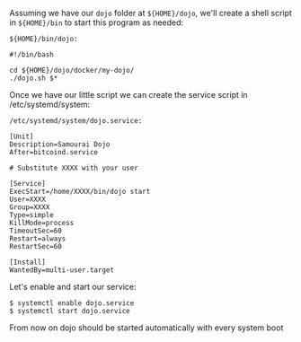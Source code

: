 Assuming we have our `dojo` folder at `${HOME}/dojo`, we'll create a shell script in `${HOME}/bin` to start this program as needed:

```
${HOME}/bin/dojo:

#!/bin/bash

cd ${HOME}/dojo/docker/my-dojo/
./dojo.sh $*
```

Once we have our little script we can create the service script in /etc/systemd/system:

```
/etc/systemd/system/dojo.service:

[Unit]
Description=Samourai Dojo
After=bitcoind.service

# Substitute XXXX with your user

[Service]
ExecStart=/home/XXXX/bin/dojo start
User=XXXX
Group=XXXX
Type=simple
KillMode=process
TimeoutSec=60
Restart=always
RestartSec=60

[Install]
WantedBy=multi-user.target
```

Let's enable and start our service:

```
$ systemctl enable dojo.service
$ systemctl start dojo.service
```

From now on dojo should be started automatically with every system boot
